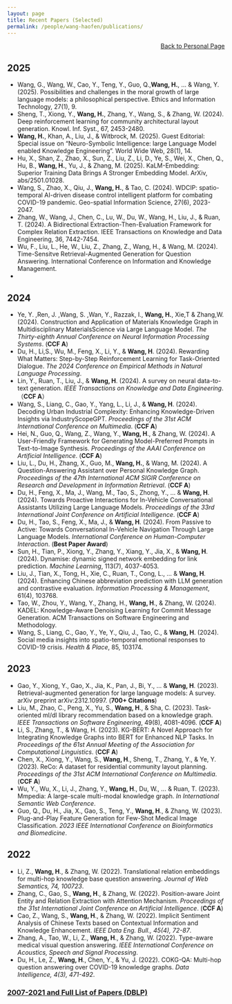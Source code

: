 ```yaml
---
layout: page
title: Recent Papers (Selected)
permalink: /people/wang-haofen/publications/
---
```


<div style="text-align: right; margin-bottom: 0px;">
  <a href="/people/wang-haofen/">Back to Personal Page</a>
</div>

## 2025
- Wang, G., Wang, W., Cao, Y., Teng, Y., Guo, Q.,**Wang, H.**, ... & Wang, Y. (2025). Possibilities and challenges in the moral growth of large language models: a philosophical perspective. Ethics and Information Technology, 27(1), 9.
- Sheng, T., Xiong, Y., **Wang, H.**, Zhang, Y., Wang, S., & Zhang, W. (2024). Deep reinforcement learning for community architectural layout generation. Knowl. Inf. Syst., 67, 2453-2480.
- **Wang, H.**, Khan, A., Liu, J., & Witbrock, M. (2025). Guest Editorial: Special issue on “Neuro-Symbolic Intelligence: large Language Model enabled Knowledge Engineering”. World Wide Web, 28(1), 14.
- Hu, X., Shan, Z., Zhao, X., Sun, Z., Liu, Z., Li, D., Ye, S., Wei, X., Chen, Q., Hu, B., **Wang, H.**, Yu, J., & Zhang, M. (2025). KaLM-Embedding: Superior Training Data Brings A Stronger Embedding Model. ArXiv, abs/2501.01028.
- Wang, S., Zhao, X., Qiu, J., **Wang, H.**, & Tao, C. (2024). WDCIP: spatio-temporal AI-driven disease control intelligent platform for combating COVID-19 pandemic. Geo-spatial Information Science, 27(6), 2023-2047.
- Zhang, W., Wang, J., Chen, C., Lu, W., Du, W., Wang, H., Liu, J., & Ruan, T. (2024). A Bidirectional Extraction-Then-Evaluation Framework for Complex Relation Extraction. IEEE Transactions on Knowledge and Data Engineering, 36, 7442-7454.
- Wu, F., Liu, L., He, W., Liu, Z., Zhang, Z., Wang, H., & Wang, M. (2024). Time-Sensitve Retrieval-Augmented Generation for Question Answering. International Conference on Information and Knowledge Management.
- 
## 2024
- Ye, Y. ,Ren, J. ,Wang, S. ,Wan, Y., Razzak, I., **Wang, H.**, Xie,T & Zhang,W. (2024). Construction and Application of Materials Knowledge Graph in Multidisciplinary MaterialsScience via Large Language Model. *The Thirty-eighth Annual Conference on Neural Information Processing Systems*. (**CCF A**)
- Du, H., Li,S., Wu, M., Feng, X., Li, Y., & **Wang, H**. (2024). Rewarding What Matters: Step-by-Step Reinforcement Learning for Task-Oriented Dialogue. *The 2024 Conference on Empirical Methods in Natural Language Processing*.
- Lin, Y., Ruan, T., Liu, J., & **Wang, H**. (2024). A survey on neural data-to-text generation. *IEEE Transactions on Knowledge and Data Engineering*.（**CCF A**）
- Wang, S., Liang, C., Gao, Y., Yang, L., Li, J., & **Wang, H**. (2024). Decoding Urban Industrial Complexity: Enhancing Knowledge-Driven Insights via IndustryScopeGPT. *Proceedings of the 31st ACM International Conference on Multimedia*. (**CCF A**)
- Hei, N., Guo, Q., Wang, Z., Wang, Y., **Wang, H**., & Zhang, W. (2024). A User-Friendly Framework for Generating Model-Preferred Prompts in Text-to-Image Synthesis. *Proceedings of the AAAI Conference on Artificial Intelligence*. (**CCF A**)
- Liu, L., Du, H., Zhang, X., Guo, M., **Wang, H.**, & Wang, M. (2024). A Question-Answering Assistant over Personal Knowledge Graph. *Proceedings of the 47th International ACM SIGIR Conference on Research and Development in Information Retrieval*. (**CCF A**)
- Du, H., Feng, X., Ma, J., Wang, M., Tao, S., Zhong, Y., ... & **Wang, H**. (2024). Towards Proactive Interactions for In-Vehicle Conversational Assistants Utilizing Large Language Models. *Proceedings of the 33rd International Joint Conference on Artificial Intelligence*. (**CCF A**)
- Du, H., Tao, S., Feng, X., Ma, J., & **Wang, H**. (2024). From Passive to Active: Towards Conversational In-Vehicle Navigation Through Large Language Models. *International Conference on Human-Computer Interaction*. (**Best Paper Award**)
- Sun, H., Tian, P., Xiong, Y., Zhang, Y., Xiang, Y., Jia, X., & **Wang, H**. (2024). Dynamise: dynamic signed network embedding for link prediction. *Machine Learning*, 113(7), 4037-4053.
- Liu, J., Tian, X., Tong, H., Xie, C., Ruan, T., Cong, L., ... & **Wang, H**. (2024). Enhancing Chinese abbreviation prediction with LLM generation and contrastive evaluation. *Information Processing & Management*, 61(4), 103768.
- Tao, W., Zhou, Y., Wang, Y., Zhang, H., **Wang, H**., & Zhang, W. (2024). KADEL: Knowledge-Aware Denoising Learning for Commit Message Generation. ACM Transactions on Software Engineering and Methodology.
- Wang, S., Liang, C., Gao, Y., Ye, Y., Qiu, J., Tao, C., & **Wang, H**. (2024). Social media insights into spatio-temporal emotional responses to COVID-19 crisis. *Health & Place*, 85, 103174.


## 2023
- Gao, Y., Xiong, Y., Gao, X., Jia, K., Pan, J., Bi, Y., ... & **Wang, H**. (2023). Retrieval-augmented generation for large language models: A survey. arXiv preprint arXiv:2312.10997. (**700+ Citations**)
- Liu, M., Zhao, C., Peng, X., Yu, S., **Wang, H**., & Sha, C. (2023). Task-oriented ml/dl library recommendation based on a knowledge graph. *IEEE Transactions on Software Engineering*, 49(8), 4081-4096. (**CCF A**)
- Li, S., Zhang, T., & Wang, H. (2023). KG-BERT: A Novel Approach for Integrating Knowledge Graphs into BERT for Enhanced NLP Tasks. In *Proceedings of the 61st Annual Meeting of the Association for Computational Linguistics*. (**CCF A**)
- Chen, X., Xiong, Y., Wang, S., **Wang, H**., Sheng, T., Zhang, Y., & Ye, Y. (2023). ReCo: A dataset for residential community layout planning. *Proceedings of the 31st ACM International Conference on Multimedia*. (**CCF A**)
- Wu, Y., Wu, X., Li, J., Zhang, Y., **Wang, H**., Du, W., ... & Ruan, T. (2023). Mmpedia: A large-scale multi-modal knowledge graph. *In International Semantic Web Conference*.
- Guo, Q., Du, H., Jia, X., Gao, S., Teng, Y., **Wang, H**., & Zhang, W. (2023). Plug-and-Play Feature Generation for Few-Shot Medical Image Classification. *2023 IEEE International Conference on Bioinformatics and Biomedicine*. 

## 2022
- Li, Z., **Wang, H**., & Zhang, W. (2022). Translational relation embeddings for multi-hop knowledge base question answering. *Journal of Web Semantics, 74, 100723*.
- Zhang, C., Gao, S., **Wang, H**., & Zhang, W. (2022). Position-aware Joint Entity and Relation Extraction with Attention Mechanism. *Proceedings of the 31st International Joint Conference on Artificial Intelligence*. (**CCF A**)
- Cao, Z., Wang, S., **Wang, H**., & Zhang, W. (2022). Implicit Sentiment Analysis of Chinese Texts based on Contextual Information and Knowledge Enhancement. *IEEE Data Eng. Bull., 45(4), 72-87*.
- Zhang, A., Tao, W., Li, Z., **Wang, H**., & Zhang, W. (2022). Type-aware medical visual question answering. *IEEE International Conference on Acoustics, Speech and Signal Processing*.
- Du, H., Le, Z., **Wang, H**., Chen, Y., & Yu, J. (2022). COKG-QA: Multi-hop question answering over COVID-19 knowledge graphs. *Data Intelligence, 4(3), 471-492*.

### [2007-2021 and Full List of Papers (DBLP)](https://dblp.org/pid/63/4317.html)
